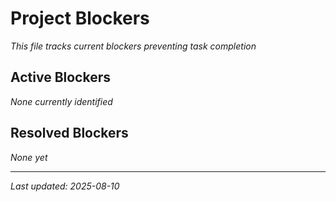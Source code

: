 # Project Blockers

_This file tracks current blockers preventing task completion_

## Active Blockers

_None currently identified_

## Resolved Blockers

_None yet_

---
_Last updated: 2025-08-10_